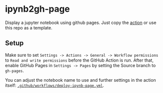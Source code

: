 # ipynb2gh-page

Display a jupyter notebook using github pages. Just copy the [action](/.github/workflows/deploy-ipynb-page.yml) or use this repo as a template.

## Setup

Make sure to set `Settings -> Actions -> General -> Workflow permissions` to `Read and write permissions` before the GitHub Action is run. After that, enable GitHub Pages in `Settings -> Pages` by setting the Source branch to `gh-pages`.

You can adjust the notebook name to use and further settings in the action itself: [`.github/workflows/deploy-ipynb-page.yml`](/.github/workflows/deploy-ipynb-page.yml).
